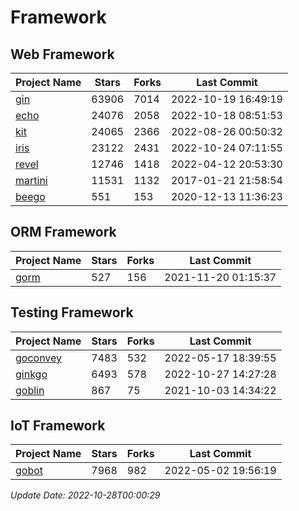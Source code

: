 # Framework

## Web Framework
| Project Name | Stars | Forks | Last Commit |
| ------------ | ----- | ----- | ----------- |
| [gin](https://github.com/gin-gonic/gin) | 63906 | 7014 | 2022-10-19 16:49:19 |
| [echo](https://github.com/labstack/echo) | 24076 | 2058 | 2022-10-18 08:51:53 |
| [kit](https://github.com/go-kit/kit) | 24065 | 2366 | 2022-08-26 00:50:32 |
| [iris](https://github.com/kataras/iris) | 23122 | 2431 | 2022-10-24 07:11:55 |
| [revel](https://github.com/revel/revel) | 12746 | 1418 | 2022-04-12 20:53:30 |
| [martini](https://github.com/go-martini/martini) | 11531 | 1132 | 2017-01-21 21:58:54 |
| [beego](https://github.com/astaxie/beego) | 551 | 153 | 2020-12-13 11:36:23 |

## ORM Framework
| Project Name | Stars | Forks | Last Commit |
| ------------ | ----- | ----- | ----------- |
| [gorm](https://github.com/jinzhu/gorm) | 527 | 156 | 2021-11-20 01:15:37 |

## Testing Framework
| Project Name | Stars | Forks | Last Commit |
| ------------ | ----- | ----- | ----------- |
| [goconvey](https://github.com/smartystreets/goconvey) | 7483 | 532 | 2022-05-17 18:39:55 |
| [ginkgo](https://github.com/onsi/ginkgo) | 6493 | 578 | 2022-10-27 14:27:28 |
| [goblin](https://github.com/franela/goblin) | 867 | 75 | 2021-10-03 14:34:22 |

## IoT Framework
| Project Name | Stars | Forks | Last Commit |
| ------------ | ----- | ----- | ----------- |
| [gobot](https://github.com/hybridgroup/gobot) | 7968 | 982 | 2022-05-02 19:56:19 |

*Update Date: 2022-10-28T00:00:29*